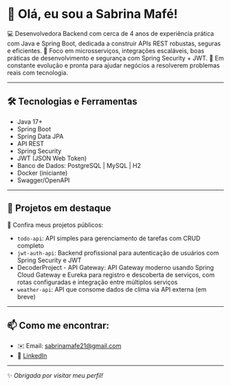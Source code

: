# 👋 Olá, eu sou a Sabrina Mafé!

💻 Desenvolvedora Backend com cerca de 4 anos de experiência prática com Java e Spring Boot, dedicada a construir APIs REST robustas, seguras e eficientes.
🎯 Foco em microsserviços, integrações escaláveis, boas práticas de desenvolvimento e segurança com Spring Security + JWT.
🚀 Em constante evolução e pronta para ajudar negócios a resolverem problemas reais com tecnologia.

---

## 🛠️ Tecnologias e Ferramentas

* Java 17+
* Spring Boot
* Spring Data JPA
* API REST
* Spring Security
* JWT (JSON Web Token)
* Banco de Dados: PostgreSQL | MySQL | H2
* Docker (iniciante)
* Swagger/OpenAPI

---

## 🌟 Projetos em destaque

📌 Confira meus projetos públicos:

* `todo-api`: API simples para gerenciamento de tarefas com CRUD completo
* `jwt-auth-api`: Backend profissional para autenticação de usuários com Spring Security e JWT
* DecoderProject - API Gateway: API Gateway moderno usando Spring Cloud Gateway e Eureka para registro e descoberta de serviços, com rotas configuradas e integração entre múltiplos serviços
* `weather-api`: API que consome dados de clima via API externa (em breve)

---

## 📫 Como me encontrar:

* ✉️ Email: [sabrinamafe21@gmail.com](mailto:sabrinamafe21@gmail.com)
* 💼 [LinkedIn](https://l1nk.dev/povrg)

---

✨ *Obrigada por visitar meu perfil!*


